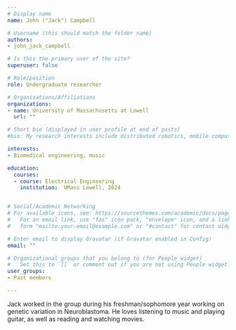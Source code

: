 ```yaml
---
# Display name
name: John ("Jack") Campbell

# Username (this should match the folder name)
authors:
- john_jack_campbell

# Is this the primary user of the site?
superuser: false

# Role/position
role: Undergraduate researcher

# Organizations/Affiliations
organizations:
- name: University of Massachusetts at Lowell
  url: ""

# Short bio (displayed in user profile at end of posts)
#bio: My research interests include distributed robotics, mobile computing and programmable matter.

interests:
- Biomedical engineering, music

education:
  courses:
  - course: Electrical Engineering
    institution:  UMass Lowell, 2024


# Social/Academic Networking
# For available icons, see: https://sourcethemes.com/academic/docs/page-builder/#icons
#   For an email link, use "fas" icon pack, "envelope" icon, and a link in the
#   form "mailto:your-email@example.com" or "#contact" for contact widget.

# Enter email to display Gravatar (if Gravatar enabled in Config)
email: ""

# Organizational groups that you belong to (for People widget)
#   Set this to `[]` or comment out if you are not using People widget.
user_groups:
- Past members

---
```

Jack worked in the group during his freshman/sophomore year working on genetic variation in Neuroblastoma. He loves listening to music and playing guitar, as well as reading and watching movies. 